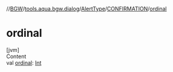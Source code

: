 //[BGW](../../../../index.md)/[tools.aqua.bgw.dialog](../../index.md)/[AlertType](../index.md)/[CONFIRMATION](index.md)/[ordinal](ordinal.md)



# ordinal  
[jvm]  
Content  
val [ordinal](ordinal.md): [Int](https://kotlinlang.org/api/latest/jvm/stdlib/kotlin/-int/index.html)  




